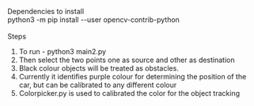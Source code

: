 Dependencies to install <br/>
python3 -m pip install --user opencv-contrib-python</br>
<br/>
Steps <br/>
1. To run - python3 main2.py<br/>
2. Then select the two points one as source and other as destination<br/>
3. Black colour objects will be treated as obstacles.<br/>
4. Currently it identifies purple colour for determining the position of the car, but can be calibrated to any different colour<br/>
5. Colorpicker.py is used to calibrated the color for the object tracking
